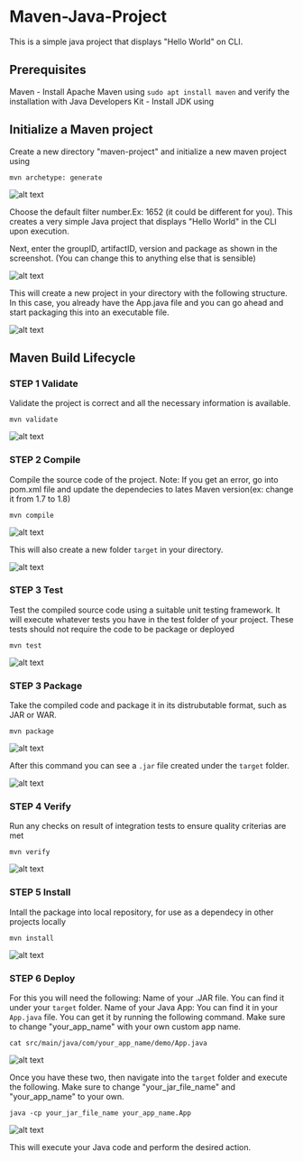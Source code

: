# Maven-Java-Project

This is a simple java project that displays "Hello World" on CLI.

## Prerequisites
Maven - Install Apache Maven using ```sudo apt install maven``` and verify the installation with 
Java Developers Kit - Install JDK using 

## Initialize a Maven project
Create a new directory "maven-project" and initialize a new maven project using 

```mvn archetype: generate```

![alt text](https://github.com/jaysohal/Maven-Java-Project/blob/main/images/initialize.png)

Choose the default filter number.Ex: 1652 (it could be different for you). This creates a very simple Java project that displays "Hello World" in the CLI upon execution.

Next, enter the groupID, artifactID, version and package as shown in the screenshot. (You can change this to anything else that is sensible)

![alt text](https://github.com/jaysohal/Maven-Java-Project/blob/main/images/initialize1.png)

This will create a new project in your directory with the following structure. In this case, you already have the App.java file and you can go ahead and start packaging this into an executable file. 

![alt text](https://github.com/jaysohal/Maven-Java-Project/blob/main/images/initialize2.png)

## Maven Build Lifecycle

### STEP 1 Validate
Validate the project is correct and all the necessary information is available. 

```mvn validate```

![alt text](https://github.com/jaysohal/Maven-Java-Project/blob/main/images/validatecompile.png)


### STEP 2 Compile
Compile the source code of the project. Note: If you get an error, go into pom.xml file and update the dependecies to lates Maven version(ex: change it from 1.7 to 1.8)


```mvn compile```

![alt text](https://github.com/jaysohal/Maven-Java-Project/blob/main/images/validatecompile.png)

This will also create a new folder ```target``` in your directory. 

![alt text](https://github.com/jaysohal/Maven-Java-Project/blob/main/images/target.png)


### STEP 3 Test
Test the compiled source code using a suitable unit testing framework. It will execute whatever tests you have in the test folder of your project. These tests should not require the code to be package or deployed

```mvn test```

![alt text](https://github.com/jaysohal/Maven-Java-Project/blob/main/images/test.png)


### STEP 3 Package
Take the compiled code and package it in its distrubutable format, such as JAR or WAR. 

```mvn package```

![alt text](https://github.com/jaysohal/Maven-Java-Project/blob/main/images/package.png)

After this command you can see a ```.jar``` file created under the ```target``` folder. 

![alt text](https://github.com/jaysohal/Maven-Java-Project/blob/main/images/jarfile.png)

### STEP 4 Verify
Run any checks on result of integration tests to ensure quality criterias are met

```mvn verify```

![alt text](https://github.com/jaysohal/Maven-Java-Project/blob/main/images/verify.png)


### STEP 5 Install
Intall the package into local repository, for use as a dependecy in other projects locally

```mvn install```

![alt text](https://github.com/jaysohal/Maven-Java-Project/blob/main/images/install.png)

### STEP 6 Deploy
For this you will need the following: 
Name of your .JAR file. You can find it under your ```target``` folder. 
Name of your Java App: You can find it in your ```App.java``` file. You can get it by running the following command. Make sure to change "your_app_name" with your own custom app name. 

```cat src/main/java/com/your_app_name/demo/App.java```

![alt text](https://github.com/jaysohal/Maven-Java-Project/blob/main/images/appname.png)

Once you have these two, then navigate into the ```target``` folder and execute the following. Make sure to change "your_jar_file_name" and "your_app_name" to your own.

```java -cp your_jar_file_name your_app_name.App```

![alt text](https://github.com/jaysohal/Maven-Java-Project/blob/main/images/deploy.png)



This will execute your Java code and perform the desired action. 





 





